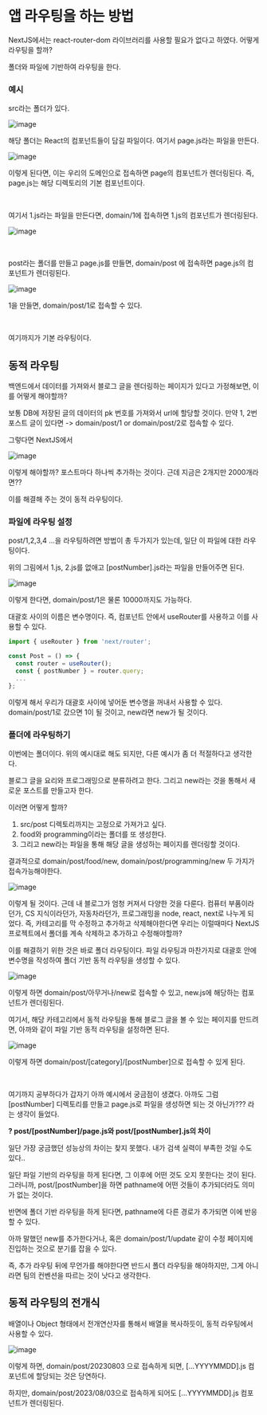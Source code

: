 # 앱 라우팅을 하는 방법

NextJS에서는 react-router-dom 라이브러리를 사용할 필요가 없다고 하였다. 어떻게 라우팅을 할까?

폴더와 파일에 기반하여 라우팅을 한다.

### 예시

src라는 폴더가 있다.

![image](https://github.com/vinitus/TIL/assets/97886013/ba628040-0183-4336-bd9e-13ef84ce4cff)

해당 폴더는 React의 컴포넌트들이 담길 파일이다. 여기서 page.js라는 파일을 만든다.

![image](https://github.com/vinitus/TIL/assets/97886013/a3d1e2ce-e1b8-427d-b412-9c94c47d4aea)

이렇게 된다면, 이는 우리의 도메인으로 접속하면 page의 컴포넌트가 렌더링된다.
즉, page.js는 해당 디렉토리의 기본 컴포넌트이다.

<br>

여기서 1.js라는 파일을 만든다면, domain/1에 접속하면 1.js의 컴포넌트가 렌더링된다.

![image](https://github.com/vinitus/TIL/assets/97886013/3d9daa4a-b26c-4358-b2a1-7ed5c1c74592)

<br>

post라는 폴더를 만들고 page.js를 만들면, domain/post 에 접속하면 page.js의 컴포넌트가 렌더링된다.

![image](https://github.com/vinitus/TIL/assets/97886013/101f6a56-019a-46f7-8183-98adadb879a1)

1을 만들면, domain/post/1로 접속할 수 있다.

<br>

여기까지가 기본 라우팅이다.

## 동적 라우팅

백엔드에서 데이터를 가져와서 블로그 글을 렌더링하는 페이지가 있다고 가정해보면, 이를 어떻게 해야할까?

보통 DB에 저장된 글의 데이터의 pk 번호를 가져와서 url에 할당할 것이다.
만약 1, 2번 포스트 글이 있다면 -> domain/post/1 or domain/post/2로 접속할 수 있다.

그렇다면 NextJS에서

![image](https://github.com/vinitus/TIL/assets/97886013/39b1cf0a-6e1b-4549-9678-ae875b16810d)

이렇게 해야할까? 포스트마다 하나씩 추가하는 것이다. 근데 지금은 2개지만 2000개라면??

이를 해결해 주는 것이 동적 라우팅이다.

### 파일에 라우팅 설정

post/1,2,3,4 ...을 라우팅하려면 방법이 총 두가지가 있는데, 일단 이 파일에 대한 라우팅이다.

위의 그림에서 1.js, 2.js를 없애고 [postNumber].js라는 파일을 만들어주면 된다.

![image](https://github.com/vinitus/TIL/assets/97886013/31c437b8-1711-416e-812c-7307b01dfd5a)

이렇게 한다면, domain/post/1은 물론 10000까지도 가능하다.

대괄호 사이의 이름은 변수명이다. 즉, 컴포넌트 안에서 useRouter를 사용하고 이를 사용할 수 있다.

```javascript
import { useRouter } from 'next/router';

const Post = () => {
  const router = useRouter();
  const { postNumber } = router.query;
  ...
};
```

이렇게 해서 우리가 대괄호 사이에 넣어둔 변수명을 꺼내서 사용할 수 있다. domain/post/1로 갔으면 1이 될 것이고, new라면 new가 될 것이다.

### 폴더에 라우팅하기

이번에는 폴더이다. 위의 예시대로 해도 되지만, 다른 예시가 좀 더 적절하다고 생각한다.

블로그 글을 요리와 프로그래밍으로 분류하려고 한다. 그리고 new라는 것을 통해서 새로운 포스트를 만들고자 한다.

이러면 어떻게 할까?

1. src/post 디렉토리까지는 고정으로 가져가고 싶다.
2. food와 programming이라는 폴더를 또 생성한다.
3. 그리고 new라는 파일을 통해 해당 글을 생성하는 페이지를 렌더링할 것이다.

결과적으로 domain/post/food/new, domain/post/programming/new 두 가지가 접속가능해야한다.

![image](https://github.com/vinitus/TIL/assets/97886013/8f617a4d-0085-4153-84b8-f89a799de90a)

이렇게 될 것이다. 근데 내 블로그가 엄청 커져서 다양한 것을 다룬다. 컴퓨터 부품이라던가, CS 지식이라던가, 자동차라던가, 프로그래밍을 node, react, next로 나누게 되었다.
즉, 카테고리를 막 수정하고 추가하고 삭제해야한다면 우리는 이럴때마다 NextJS 프로젝트에서 폴더를 계속 삭제하고 추가하고 수정해야할까?

이를 해결하기 위한 것은 바로 폴더 라우팅이다. 파일 라우팅과 마찬가지로 대괄호 안에 변수명을 작성하여 폴더 기반 동적 라우팅을 생성할 수 있다.

![image](https://github.com/vinitus/TIL/assets/97886013/cfef7fc2-0cbe-4387-a910-578242ced395)

이렇게 하면 domain/post/아무거나/new로 접속할 수 있고, new.js에 해당하는 컴포넌트가 렌더링된다.

여기서, 해당 카테고리에서 동적 라우팅을 통해 블로그 글을 볼 수 있는 페이지를 만드려면, 아까와 같이 파일 기반 동적 라우팅을 설정하면 된다.

![image](https://github.com/vinitus/TIL/assets/97886013/d8078bd3-ec02-4806-82c0-7e4688bd1002)

이렇게 하면 domain/post/[category]/[postNumber]으로 접속할 수 있게 된다.

<br>

여기까지 공부하다가 갑자기 아까 예시에서 궁금점이 생겼다. 아까도 그럼 \[postNumber] 디렉토리를 만들고 page.js로 파일을 생성하면 되는 것 아닌가??? 라는 생각이 들었다.

**? post/[postNumber]/page.js와 post/[postNumber].js의 차이**

일단 가장 궁금했던 성능상의 차이는 찾지 못했다. 내가 검색 실력이 부족한 것일 수도 있다..

일단 파일 기반의 라우팅을 하게 된다면, 그 이후에 어떤 것도 오지 못한다는 것이 된다. 그러니까, post/[postNumber]을 하면 pathname에 어떤 것들이 추가되더라도 의미가 없는 것이다.

반면에 폴더 기반 라우팅을 하게 된다면, pathname에 다른 경로가 추가되면 이에 반응할 수 있다.

아까 말했던 new를 추가한다거나, 혹은 domain/post/1/update 같이 수정 페이지에 진입하는 것으로 분기를 잡을 수 있다.

즉, 추가 라우팅 뒤에 무언가를 해야한다면 반드시 폴더 라우팅을 해야하지만, 그게 아니라면 팀의 컨벤션을 따르는 것이 낫다고 생각한다.

## 동적 라우팅의 전개식

배열이나 Object 형태에서 전개연산자를 통해서 배열을 복사하듯이, 동적 라우팅에서 사용할 수 있다.

![image](https://github.com/vinitus/TIL/assets/97886013/71b6331c-cd1a-4bba-a915-fd0a4fb7a55e)

이렇게 하면, domain/post/20230803 으로 접속하게 되면, [...YYYYMMDD].js 컴포넌트에 할당되는 것은 당연하다.

하지만, domain/post/2023/08/03으로 접속하게 되어도 [...YYYYMMDD].js 컴포넌트가 렌더링된다.

